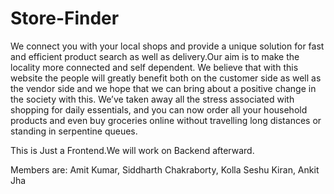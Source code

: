 # Store-Finder
We connect you with your local shops and provide a unique solution for fast and efficient
product search as well as delivery.Our aim is to make the locality more connected and self dependent.
We believe that with this website the people will greatly benefit both on the customer side as well as
the vendor side and we hope that we can bring about a positive change in the society with this.
We’ve taken away all the stress associated with shopping for daily essentials, and you can now
order all your household products and even buy groceries online without travelling long distances
or standing in serpentine queues.

This is Just a Frontend.We will work on Backend afterward.

Members are:
Amit Kumar,
Siddharth Chakraborty,
Kolla Seshu Kiran,
Ankit Jha

